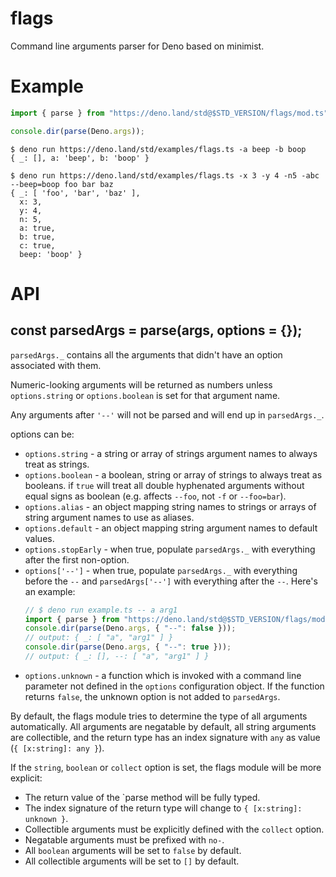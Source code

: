 # flags

Command line arguments parser for Deno based on minimist.

# Example

```ts
import { parse } from "https://deno.land/std@$STD_VERSION/flags/mod.ts";

console.dir(parse(Deno.args));
```

```
$ deno run https://deno.land/std/examples/flags.ts -a beep -b boop
{ _: [], a: 'beep', b: 'boop' }
```

```
$ deno run https://deno.land/std/examples/flags.ts -x 3 -y 4 -n5 -abc --beep=boop foo bar baz
{ _: [ 'foo', 'bar', 'baz' ],
  x: 3,
  y: 4,
  n: 5,
  a: true,
  b: true,
  c: true,
  beep: 'boop' }
```

# API

## const parsedArgs = parse(args, options = {});

`parsedArgs._` contains all the arguments that didn't have an option associated
with them.

Numeric-looking arguments will be returned as numbers unless `options.string` or
`options.boolean` is set for that argument name.

Any arguments after `'--'` will not be parsed and will end up in `parsedArgs._`.

options can be:

- `options.string` - a string or array of strings argument names to always treat
  as strings.
- `options.boolean` - a boolean, string or array of strings to always treat as
  booleans. if `true` will treat all double hyphenated arguments without equal
  signs as boolean (e.g. affects `--foo`, not `-f` or `--foo=bar`).
- `options.alias` - an object mapping string names to strings or arrays of
  string argument names to use as aliases.
- `options.default` - an object mapping string argument names to default values.
- `options.stopEarly` - when true, populate `parsedArgs._` with everything after
  the first non-option.
- `options['--']` - when true, populate `parsedArgs._` with everything before
  the `--` and `parsedArgs['--']` with everything after the `--`. Here's an
  example:
  ```ts
  // $ deno run example.ts -- a arg1
  import { parse } from "https://deno.land/std@$STD_VERSION/flags/mod.ts";
  console.dir(parse(Deno.args, { "--": false }));
  // output: { _: [ "a", "arg1" ] }
  console.dir(parse(Deno.args, { "--": true }));
  // output: { _: [], --: [ "a", "arg1" ] }
  ```
- `options.unknown` - a function which is invoked with a command line parameter
  not defined in the `options` configuration object. If the function returns
  `false`, the unknown option is not added to `parsedArgs`.

By default, the flags module tries to determine the type of all arguments
automatically. All arguments are negatable by default, all string arguments are
collectible, and the return type has an index signature with `any` as value
(`{ [x:string]: any }`).

If the `string`, `boolean` or `collect` option is set, the flags module will be
more explicit:

- The return value of the `parse method will be fully typed.
- The index signature of the return type will change to
  `{ [x:string]: unknown }`.
- Collectible arguments must be explicitly defined with the `collect` option.
- Negatable arguments must be prefixed with `no-`.
- All `boolean` arguments will be set to `false` by default.
- All collectible arguments will be set to `[]` by default.
